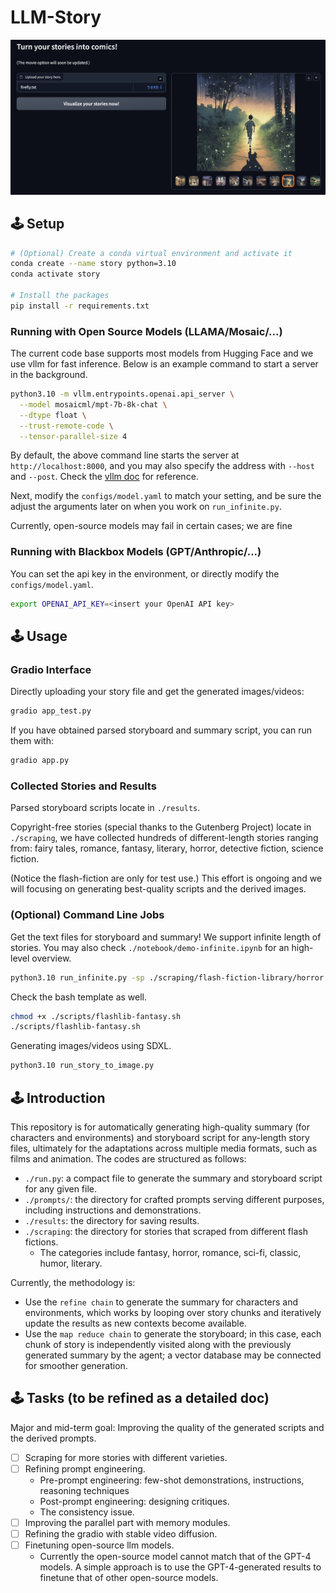 # LLM-Story
<p align="center">
  <img src="./gradio.png" />
</p>


## 🕹 Setup
```bash
# (Optional) Create a conda virtual environment and activate it
conda create --name story python=3.10
conda activate story

# Install the packages
pip install -r requirements.txt
```
### Running with Open Source Models (LLAMA/Mosaic/...)
The current code base supports most models from Hugging Face and we use vllm for fast inference. Below is an example command to start a server in the background.
```bash
python3.10 -m vllm.entrypoints.openai.api_server \
  --model mosaicml/mpt-7b-8k-chat \
  --dtype float \
  --trust-remote-code \
  --tensor-parallel-size 4
```
By default, the above command line starts the server at `http://localhost:8000`, and you may also specify the address with `--host` and `--post`. Check the [vllm doc](https://docs.vllm.ai/en/latest/getting_started/quickstart.html) for reference.

Next, modify the `configs/model.yaml` to match your setting, and be sure the adjust the arguments later on when you work on `run_infinite.py`.

Currently, open-source models may fail in certain cases; we are fine

### Running with Blackbox Models (GPT/Anthropic/...)
You can set the api key in the environment, or directly modify the `configs/model.yaml`.
```bash
export OPENAI_API_KEY=<insert your OpenAI API key>
```

## 🕹 Usage
### Gradio Interface
Directly uploading your story file and get the generated images/videos:
```bash
gradio app_test.py
```
If you have obtained parsed storyboard and summary script, you can run them with:
```bash
gradio app.py
```

### Collected Stories and Results
Parsed storyboard scripts locate in `./results`.

Copyright-free stories (special thanks to the Gutenberg Project) locate in `./scraping`, we have collected hundreds of different-length stories ranging from: fairy tales, romance, fantasy, literary, horror, detective fiction, science fiction.

(Notice the flash-fiction are only for test use.) This effort is ongoing and we will focusing on generating best-quality scripts and the derived images.


### (Optional) Command Line Jobs
<!-- A stable version is at `run-gpt.py`. Below is an example command, and you may upload your own story (defaul path is `./stories`) and check the Python file for customized arguments.
```bash
python3.10 run_gpt.py
```
An advanced yet in development version is at `run_infinite.py`. -->
Get the text files for storyboard and summary! We support infinite length of stories. You may also check `./notebook/demo-infinite.ipynb` for an high-level overview.
```bash
python3.10 run_infinite.py -sp ./scraping/flash-fiction-library/horror -rp ./results/flash-fiction-library/horror -sv -sn the-dream-eater
```
Check the bash template as well.
```bash
chmod +x ./scripts/flashlib-fantasy.sh
./scripts/flashlib-fantasy.sh
```
Generating images/videos using SDXL.
```bash
python3.10 run_story_to_image.py
```



<!-- ### (Images/Videos) Comics Generation -->
<!-- If you have obtained parsed storyboard and summary script, you can run:
```bash
gradio app.py
```
We will soon updating this so that you can run with a single story txt file. -->

<!-- For now, we directly use the huggingface tools for image/video generation.
```bash
python3.10 run_story_to_image.py
``` -->


## 🕹 Introduction
This repository is for automatically generating high-quality summary (for characters and environments) and storyboard script for any-length story files, ultimately for the adaptations across multiple media formats, such as films and animation. The codes are structured as follows:
- `./run.py`: a compact file to generate the summary and storyboard script for any given file.
- `./prompts/`: the directory for crafted prompts serving different purposes, including instructions and demonstrations.
- `./results`: the directory for saving results.
- `./scraping`: the directory for stories that scraped from different flash fictions.
    - The categories include fantasy, horror, romance, sci-fi, classic, humor, literary.

Currently, the methodology is:
- Use the `refine chain` to generate the summary for characters and environments, which works by looping over story chunks and iteratively update the results as new contexts become available.
- Use the `map reduce chain` to generate the storyboard; in this case, each chunk of story is independently visited along with the previously generated summary by the agent; a vector database may be connected for smoother generation.


## 🕹 Tasks (to be refined as a detailed doc)
Major and mid-term goal: Improving the quality of the generated scripts and the derived prompts.

- [ ] Scraping for more stories with different varieties.
- [ ] Refining prompt engineering.
    - Pre-prompt engineering: few-shot demonstrations, instructions, reasoning techniques
    - Post-prompt engineering: designing critiques.
    - The consistency issue.
- [ ] Improving the parallel part with memory modules.
- [ ] Refining the gradio with stable video diffusion.
- [ ] Finetuning open-source llm models.
    - Currently the open-source model cannot match that of the GPT-4 models. A simple approach is to use the GPT-4-generated results to finetune that of other open-source models.
    <!-- - [ ] Demonstrations for few-shot illustration with expert exemplars.
        - This is essential to improve the story performance. -->
    <!-- - [PromptBase](https://promptbase.com/)
    - Reddit
    - [PromptHero](https://prompthero.com/) -->
<!-- - [ ] Making this as an agents; adding critics to improve writing -->
